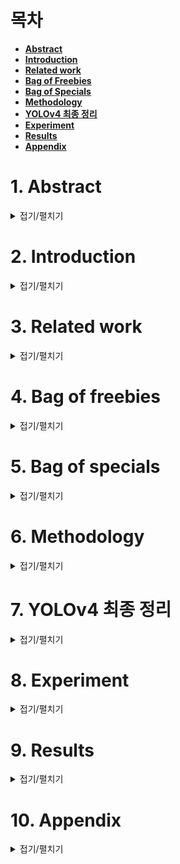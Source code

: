 # 목차

- [**Abstract**](#1-abstract)
- [**Introduction**](#2-introduction)
- [**Related work**](#3-related-work)
- [**Bag of Freebies**](#4-bag-of-freebies)
- [**Bag of Specials**](#5-bag-of-specials)
- [**Methodology**](#6-methodology)
- [**YOLOv4 최종 정리**](#7-yolov4-최종-정리)
- [**Experiment**](#8-experiment)
- [**Results**](#9-results)
- [**Appendix**](#10-appendix)



# 1. Abstract
<details>
<summary>접기/펼치기</summary>
<div markdown="1">
#### 1-1. 한 줄 요약

YOLOv4는 기존의 BoS + modified BoF를 적용하여, 단일 GPU에서도 잘 돌아가는 빠르고 정확한 object detector를 만들었다.



#### 1-2. 개요 


CNN의 정확도를 향상시키기 위한 방법 (feature)들은 많고, 이 feature들은 이용하는데는 large dataset에서의 실험과 결과의 이론적인 증명이 필요하다고 한다. 

> 이 논문에서는 이론적인 증명과 실험이 매우 잘 되어 있다. 

몇몇 feature들은 적은 데이터셋, 특정한 모델, 특정한 문제에만 맞춰줘 있는 것인 반면, 

**batch-normalization**이나 **residual connection**과 같은 feature들은 **대부분의 model, task, dataset에 적용 가능**하다. 

> 추가적으로, 이런 feature들로는 
>
> weighted residual connections (WRC), cross stage partial connection (CSP), 
>
> cross mini batch normalization (CmBN), self adversarial training (SAT), 
>
> mish activation 등이 있다. 

**YOLOv4에서**는 새로운 feature인 **WRC, CSP, CmBN, SAT, Mish activation, Mosaic data augmentation, dropblock regularization, CIoU loss**를 사용하고, 이들 중 몇개를 결합해서 SOTA 결과를 도출했다. 

> Tesla V100 환경에서 MS COCO dataset에 대해서 43.5% AP (65.7% AP_50)와 ~65 FPS의 성능을 이끌었다. 

[github link](https://github.com/AlexeyAB/darknet)

</div>
</details>

# 2. Introduction
<details>
<summary>접기/펼치기</summary>
<div markdown="1">

대부분의 **CNN기반 object detector**는 **주어진 특정 상황**에서만 사용이 된다. 

> 예를 들어, car collision은 빠르지만 덜 정확한 model을 사용하며, free parking space 찾는 것은 느리지만 정확한 model을 사용한다.

real time object detecter의 정확도를 높이는 것은 이러한 제약 사항 뿐 아니라, 인간의 개입을 줄이는 상황 (human input reduction인데, 잘못된 결과에 대한 처리라고 생각해도 되지 않을까?)에서도 잘 동작한다. 

**기존 realtime 동작**에는 **큰 mini-batch size**와 **많은 수의 GPU**가 필요했다. 

**YOLOv4는 하나의 real time conventional GPU에서 동작하는 CNN을 만들면서 위 문제들을 해결**했다. 

- **기여1.** 효율적이고 빠른 객체 탐지 모델 개발( 1080 Ti, 2080 Ti GPU에서 잘 돌아감)

- **기여2.** SOTA bag-of-freebies, bag of special 방법을 사용하며, 그들의 영향을 입증했다.

- **기여3.** SOTA 방법을 좀 수정하여, 싱글 GPU에 적합하게 만듬 (CBN, PAN, SAM 등)

![image](https://user-images.githubusercontent.com/71866756/154497635-5eae2c06-287d-48c0-8799-00aa69a6316e.png)

</div>
</details>

# 3. Related work
<details>
<summary>접기/펼치기</summary>
<div markdown="1">

**기존 object detection의 구조**는 두 파트로 이루어져 있다. 

 **Imagenet pretrained backbone + head** (class, bbox예측) 이다. 

#### 3-1. backbone

| device | detector (backbone model)         |
| ------ | --------------------------------- |
| GPU    | VGG, ResNet, ResNext, DenseNet    |
| CPU    | SqueezeNet, MobileNet, ShuffleNet |

#### 3-2. head

| detector 종류      | option      | model                                                        |
| ------------------ | ----------- | ------------------------------------------------------------ |
| one-stage detector | None        | YOLO, SSD, RetinaNet                                         |
| two-stage detector | None        | R-CNN 시리즈, fast R-CNN, faster R-CNN, <br />R-FCN, Libra R-CNN |
|                    | anchor free | RedPoints                                                    |

- 최근에는 backbone과 head사이에 layer를 추가해서 different stages에서 feature map을 모으기도 함

  > neck of an object detector라고 부름 - 여러개의 bottom-up path & top-down path로 구성
  >
  >  Feature Pyramid Network (FPN), Path Aggregation Network (PAN), BiFPN, and NAS-FPN 등이 있다. 

#### 3-3. 위의 모델들 제외한 나머지

- 새로운 backbone을 이용 : DetNet, DetNAS

- 아예 새로운 모델 : SpineNet, HitDetector

#### 요약

![image](https://user-images.githubusercontent.com/71866756/154497672-41378412-3276-4ccb-92a8-2194a8a1851d.png)



</div>
</details>

# 4. Bag of freebies
<details>
<summary>접기/펼치기</summary>
<div markdown="1">
training기법을 바꾸는 등의 방법을 통해 accuracy를 증가시키는 방법을 의미한다. 

> training cost만 늘리고, inference cost는 그대로 유지

#### 4-1. Pixel-wise adjustments

- **Data Augmentation**

  input 이미지의 **variability 증가** -> 다른 **환경**에서 얻어진 이미지들에 대해 **강건함 증가**

  - **photometric distortion**

    brightness, contrast, hue, saturation, noise 조정

  - **geometric distortions**

    random scaling, cropping, flipping, rotating

  - **그 외**

    `random erase, cutout` :  랜덤하게 사각형 영역으로 골라내고, random또는 0으로 채우는 것

    `hide-and-seek, grid mask` : 램덤 또는 균등하게 다양한 사각형 영역을 골라내고 0으로 채움

    `DropOut, Dropconnect, DropBlock` : feature map 단위에서 진행

    `CutMix, MixUp` : 여러 이미지 사용하여 섞는 것

    `style transfer GAN` : CNN에 의해 학습된 texture bias를 효과적으로 줄일 수 있음

    > **texture bias**란  CNN을 이용한 이미지 물체 인식에 있어서 물체의 형상으로 물체를 인식하는 것이 아닌 **물체의 texture를 이용**하여 **물체를 인식**하게되는 경향을 의미를 하며, 물체의 **texture가 바뀌면 제대로 인식하지 못하는 점**에 대해서 설명하고 있습니다.



#### 4-2. label adjustment

- **semantic distribution bias**란 **클래스 간 데이터 불균형**을 의미한다. 

  - **two-stage object detector에서의 해결 방법**

    negative example mining 또는 hard example mining 

    > one-stage detector들은 dense prediction architecture에 속하기 때문 위 방법 사용 불가 

  - **one-stage object detector에서의 해결 방법**

    focal loss

    


- **one-hot으로 인한 카테고리간 상관도 확인 불가 문제**

  label smoothing을 통해 모델을 더 강건하게 만든다. 

  > knowledge distillation을 통해 더 좋은 soft label 생성 가능



#### 4-3. Objective Function of BBox Regression

**전통적인 object detector**는 regression을 직접적으로 수행하기 위해 **bbox의 중앙 좌표, 높이, 너비** (또는 **좌상단, 우하단**) 에 대해 **MSE를 사용**했으며, **anchor-based method**에 대해서는 **offset을 추정**하기 위해 사용했다. 

하지만, 직접적으로 좌표값을 추정하는 것은 이 좌표들을 **독립적인 변수로 보는 것과 마찬가지**이다. 

최근에는 **예측 bbox 영역, ground truth bbox영역**을 고려하는 **IoU loss**를 제안했다. 

IoU의 장점으로는 좌표와 달리 **scale invariant**하다는 것이다. 

> 최근에는 또 IoU 방법에 대해 발전시키고 있다. (GIoU, DIoU, CIoU등)
>
> GIoU : 예측 BBox, ground truth BBox를 포함하는 최소의 사각형을 이용하는 것
>
> DIoU : GIoU에 객체의 중앙의 거리를 추가적으로 고려
>
> CIoU : overlapping 영역, center point 거리, aspect ratio 동시에 고려하는 것 (DIoU에 aspect ratio를 추가한 것)
>
> (CIoU는 BBox regression (박스 위치를 교정해주는 것) 문제에 최고의 속도와 정확도를 달성시킴)

</div>
</details>

# 5. Bag of specials
<details>
<summary>접기/펼치기</summary>
<div markdown="1">
약간의 inference cost 증가로 accuracy를 증가시키는 post-processing, plugin modules 방법들을 일컫는 말

일반적으로, 이런 **plugin modules**는 **receptive field를 늘리거나, attention mechanism을 도입**하거나, **feature integration capability를 강화**하는 등, **모델의 특정 속성을 강화**하는 것이다. 

> **feature integration theory**란 인간의 눈이 단순히 모든 픽셀의 색을 입력받아 물체를 구분하는 것이 아니라, 색, 방향, 곡률, 크기 등 **세부적인 특징**을 받는 세포가 있으며, 이를 **통합하여 물체를 인식**한다는 이론이다. 
>
> neural network도 인간의 뉴런을 본따서 만든 것이므로, 이런 표현을 쓰는 것 같다.



## 5-1. Plugin modules

#### 5-1-1. Increase Receptive Field

- **Spatial Pyramid Pooling (SPP)**

  Spatial Pyramid Matching (SPM)에서 유래된 기법으로 bag of words 대신 max pooling을 사용했다. 

  >SPP는 1차원을 출력하기에, fully convolutional network(FCN)을 적용못해서, yolov3에서는 kxk (k=1,5,9,13), stride 1의 max pooling output을 concat해서 사용했다. 
  >
  >![image-20220217211129203](https://user-images.githubusercontent.com/71866756/154501684-d9a901f1-d8fd-4da0-a286-af5818eb6e44.png)
  >
  >yolov3-608 (improved SPP)은  오직 0.5%의 계산량을 추가하여 MS COCO에서 AP_50dmf 2.7%의 이득을 보았다. 

- **Atrous Spatial Pyramid Pooling (ASPP)**

  imporved SPP와 다르게, **3x3 커널을 dilated ratio=k**로 만든 것

  ![image](https://user-images.githubusercontent.com/71866756/154497762-6337e7de-c46b-46ad-ac5f-d9c512a93596.png)

  > 이렇게 dilated convolution을 사용하면 더 넓은 receptive field를 가진다는 장점이 있다. 
  >
  > 하지만, rate가 커질 수록 유효한 weight가 줄어든다.
  >
  > (zero padding 영역으로 인해서) 

- **Receptive Field Block (RFB)**

  RFB는 **dilated ratio=k, stride=1 인 k x k인 커널**을 사용한다. 

  > ASPP보다 더 넓은 spatial coverage를 가진다. 
  >
  > RFB는 MS COCO에서 SSD (GPU얘기하는 거인듯?) AP_50을 5.7% 증가시켰다. 



#### 5-1-2. Attention Module

- **Channel Wise Attention**

  **SE module**은 ResNet50의 성능을 imagenet top-1을 1% 높였다. (computational effort는 단 2%증가)->GPU에서 추론 시간이 10% 증가해서 mobile devices에 적합하다.

- **point wise attention** 

  **Spatial Attention Module (SAM)**은 오직 0.1%의 추가 계산이 필요하고, ResNet50의 성능을 imagenet 에서 top-1을 0.5% 높였다. 그래서 추론 시간을 늘리지 않는다.



#### 5-1-3. Feature Integration

- **skip connection**
- **hyper-column** : low level physical feature를 high level semantic feature로 통합

FPN과 같은 multi-scale prediction method가 유명해져서 다른 feature pyramid를 합치는 lightweight module들이 제안되었음

> lightweight module들의 예시는 아래와 같다. 
>
> **SFAM** : channel wise level re-weighting을 multi scale concatenated feature map에 사용하기 위해서SE 모듈을 사용
>
> ![image](https://user-images.githubusercontent.com/71866756/154497947-023c6286-a159-4817-b9a5-6c8b2338ce27.png)
>
> **Adaptively Spatial Feature Fusion (ASFF)** : softmax를 point wise level re weighting으로 사용한 다음, 서로 다른 scale의 feature map을 더하는 것
>
> ![image-20220217215902681](https://user-images.githubusercontent.com/71866756/154501641-ff1215b5-bb35-4464-a05a-a46c6b6c0d21.png)
>
> **Bi-directional Feature Pyramid Networks(BiFPN)** : scale wise level re weighting을 위해 multi input weighted residual connections을 제안하였다. 그리고 서로 다른 scale의 feature map을 더한 것
>
> ![image-20220217220108695](https://user-images.githubusercontent.com/71866756/154501612-941171fc-8e5f-4f84-bb7f-c2df871fbf4b.png)



#### 5-1-4. Good Activation Function

좋은 activation function은 gradient를 효과적으로 propagate하고, 너무 많은 추가적인 연산량이 들지 않도록 한다.  

- **tanh, sigmoid** : gradient vanishing 문제 발생
- **ReLU** : gradient가 0이 될 수 있어, Dying ReLU 문제 발생

- **LReLU, PReLU, ReLU6, Scaled Exponential Linear Unit(SELU), Swish, hard-Swish, Mish** : gradient vanishing 해결하기 위해 등장

  > LReLU와 PReLU는 ReLU에서 기울기가 0이 되는 걸 막기 위한 목적임.
  >
  > ReLU6, hard-swish : quantization network를 위한 것
  >
  > SELU : neural network를 self-normalizing하는 목적으로 나옴
  >
  > Swish, Mish : continuously differentiable activation function (미분한 꼴이 input을 더한 꼴이 되어서 연속해서 미분 가능한듯)
  >
  > [위 활성함수 설명 링크](https://yeomko.tistory.com/39)



## 5-2. Post processing

일반적으로 Non-Maximum-Suppression (NMS) 방법을 사용한다. 

> NMS란 같은 객체에 대해 나쁘게 예측한 Bbox를 filtering하고, 높은 반응의 bbox를 후보로 유지하는 방법이다. 

- 원래 NMS는 context 정보를 고려하지 않았다. 그래서 Girshick이 R-CNN에서 classification confidence score를 넣었음 -> confidence score의 순서(값이 큰지 작은지)로 greedy NMS가 score의 내림차순으로 수행됨
- **soft NMS** : object의 폐색(occlusion) 때문에 greedy NMS에서confidence score가 IoU score와 함께 degradation되는 문제를 고려했음
- **DIoU NMS** : soft NMS의 기초를 두고, BBox screening process에 center point 거리 정보를 더하는 것

- 위에서 언급한 post processing방법이 capture된 이미지의 feature에 직접적으로 영향을 끼치지 않아서, anchor free method에서는 더이상 필요하지 않게 됨

  (anchor base method는 여러개의 anchor box를 미리 뽑아놓고, 거기에 정답을 맞추는 방식이라 filtering이 중요하다. 

  하지만, anchor free 방식은 객체의 중앙이나 keypoint들을 바로 예측하기 때문에 filtering이 필요없다. )


</div>
</details>

# 6. Methodology  
<details>
<summary>접기/펼치기</summary>
<div markdown="1">
- GPU에서 convolutional layer에서 group의 수가 작은(1-8) CSPResNeXt50 / CSPDarknet53 사용

- VPU에서 grouped-convolution을 썻지만 SE block을 사용하는 것을 삼갔다. (EfficientNet-lite / MixNet [76] / GhostNet [21] / MobileNetV3 이런 모델들)

#### 6-1. Selection of architecture

- **목적1** : input network resolution, conv layer 수, parameter 수(filter size^2 * filters * channel/groups), filter의 수의 최적의 balance의 구조를 선택

  > 예를 들어, 
  >
  > **object classification** on the ILSVRC2012 (ImageNet) dataset
  > 
  > -> CSPResNext50 >  CSPDarknet53 (성능)
  > 
  > **object detection** on the MS COCO dataset
  > 
  > -> CSPResNext50 <  CSPDarknet53 (성능)
  
- **목적2** : receptive field를 넓히기 위한 additional block 선택, 서로 다른 detector level을 위한, 서로 다른 backbone level에서 최고의 parameter aggregation 방법 찾기

  > FPN, PAN, ASFF, BiFPN 등
  
  Classification task에서 좋은 성능이 나온 model이라도 detector에서는 좋지 못한 성능이 나올 수 있다.  Classifier와 다르게 detector는 아래 사항을 요구한다.
  
  - **높은 input size** : 작은 객체를 탐지하기 위해
  - **많은 layer** : input이 커진 것을 cover하기 위한 더 큰 receptive field를 위해
  - **많은 parameter** : 한 이미지에서 서로 다른 사이즈의 다양한 객체를 탐지하는 능력을 키우기 위해

이론적으로 큰 receptive field (더 많은 수의 3x3 conv), 많은 파라미터를 가지는 모델을 선택하는게 맞다. 

![image-20220216223552683](https://user-images.githubusercontent.com/71866756/154501536-dccc37d7-da05-4c2c-8ce5-dc79f7690433.png)

위의 결과에서 **CSPDarknet53**이 이론적으로 그리고 실험적으로도 **가장 detector에 적합**했다.

> 서로 다른 크기의 receptive field의 영향은 아래와 같음
>
> 1. object size만큼의 크기 : 전체 객체를 볼 수 있다.
> 2. network size만큼의 크기 : 객체 주변의 문맥을 파악할 수 있다. 
> 3. network size보다 큰 크기 : image point와 final activation 사이 connection의 수를 늘린다.

논문에서는 backbone으로 **SPP block을 CSPDarknet53**에 붙여서 사용하였다. 

> SPP block은 receptive field를 늘리고, 중요한 문맥적 특성을 파악해내고, network operation speed를 거의 줄이지 않기 때문에 

PANet을 path-aggregation neck으로 사용하였다. 

> 서로 다른 detector level에 대해 (서로 다른 backbone level에서의 parameter aggregation)방법으로 사용함. 
>
> yolov3에서는 FPN을 사용하였다. 

**[결론]**

정리하자면  YOLOv4는 **SPP가 추가된 CSPDarknet53 backbone**, **PANet path-aggregation neck**, and **YOLOv3 (anchor based) head** 로 구성하였다.  

> 그리고 미래에는 bag of freebies를 각종 문제를 해결하고 detector accuracy를 늘리기 위해서 더 사용할 예정이다. 
>
> 추가로, 논문에서는 Cross-GPU batch normaliztion(CGBN 또는 SyncBN) 또는 비싼 장비를 사용하지 않았음
>
> (이 SOTA 결과를 GTX 1080Ti나 RTX 2080Ti와 같은 전통적인 GPU에서 사용할 수 있게 하기 위해)



#### 6-2. Selection of BoF and BoS

객체 탐지 training의 성능을 올리기 위해 CNN은 보통 아래것들을 사용한다. 

- **Activations:** ReLU, leaky-ReLU, parametric-ReLU, ReLU6, SELU, Swish, or Mish
- **Bounding box regression loss**: MSE, IoU, GIoU, CIoU, DIoU
- **Data augmentation**: CutOut, MixUp, CutMix 
- **Regularization method:** DropOut, DropPath, Spatial DropOut, or DropBlock 
- **Normalization of the network activations by their mean and variance**: Batch Normalization (BN), Cross-GPU Batch Normalization (CGBN or SyncBN), Filter Response Normalization (FRN), or Cross-Iteration Batch Normalization (CBN) 
- **Skip-connections:** Residual connections, Weighted residual connections, Multi-input weighted residual connections, or Cross stage partial connections (CSP)

이 아래부터는 어떤 것을 제외하고, 어떤 것을 사용했는지에 대한 설명이다. 

- **Activations :** PReLU, SELU (이 둘은 train하기 어려워서 제외), ReLU6 (quantization network을 위해 만들어졌으니 제외)
-  **Regularization** : Drop Block paper에서 다른 방법들과 비교를 친절히 해놨고 제일 좋다고 했으니 사용
- **normalization** : GPU만 쓸거니깐 syncBN은 제외

이 아래부터는 single GPU만 쓰니깐, 이거에 맞춘 추가적인 design과 향상 부분이다.  

- **data augmentation :** Mosaic, Self-Adversarial training (SAT) 이 두개의 새로운 방식 소개

- **genetic algorithm**을 통해 최적의 hyper parameter tuning

- 효율적인 트레이닝과 탐색을 위해 기존 방법을 좀 수정하였다.

  (modified SAM, modified PAN, Cross mini batch normalization(CmBN) )



#### 6-3. Mosaic

![image-20220216230320368](https://user-images.githubusercontent.com/71866756/154501482-d70a4da9-9dbb-4c41-8da6-ef532fbe8c9c.png)

4개의 training image를 섞어 하나의 이미지를 만든다. 

이렇게 4개의 context가 한 이미지에 들어가게 되고, normal context 밖의 객체까지 찾아낼 수 있었다고 한다. 

각 레이어마다 4개의 이미지에 대해서 batch normalization을 진행하기 때문에 batch size도 클 필요가 없다고 한다. 

#### 6-3. Self-Adversarial Training (SAT)

2 forward, backward stage에서 사용

1st stage : network weight를 original image로 바꾸게 되면, 자기 자신에 대해 적대적으로 만들어줘서 원하는 객체가 없다고 오인하게 만들 수 있다. 

2nd stage : 이 변환된 이미지에서 객체를 찾게 한다. 



#### 6-4. CmBN (cross mini batch normalization)

CmBN은 CBN의 수정된 버전으로 mini batch 사이의 통계정보만 모은다.



#### 6-5. modified SAM & modified PAN

SAM을 spatial-wise attention -> point-wise attention 변경 + PAN의 shortcut connection을 concatenate으로 변경

</div>
</details>

# 7. YOLOv4 최종 정리
<details>
<summary>접기/펼치기</summary>
<div markdown="1">
| 구성                    | bag of freebies (BoF)              | Bag of Specials                                        |
| ----------------------- | ---------------------------------- | ------------------------------------------------------ |
| backbone (CSPDarknet53) | cutmix, Mosaic (data augmentation) | Mish (활성함수)                                        |
|                         | DropBlock (정규화)                 | Cross-stage partial connections (CSP)                  |
|                         | label smoothing                    | multi input weighted residual<br />connections (MiWRC) |
| Neck (SPP,PAN)          |                                    |                                                        |
| Head (YOLOv3)           |                                    |                                                        |
| detector                | CIoU-loss                          | mish                                                   |
|                         | CmBN                               | spp block                                              |
|                         | DropBlock                          | sam block                                              |
|                         | Mosaic                             | pan path aggregation block                             |
|                         | self-adversarial training          | DIoU-NMS                                               |
|                         | eliminate grid sensitivity         |                                                        |
|                         | multiple anchor for single gt      |                                                        |
|                         | cosine annealing scheduler         |                                                        |
|                         | optimal hyper parameter            |                                                        |
|                         | random training shapes             |                                                        |


</div>
</details>

# 8. Experiment
<details>
<summary>접기/펼치기</summary>
<div markdown="1">
- MS COCO (test-dev 2017), ImageNet(ILSVRC 2012 val)에서 실험

#### 8-1. 분류 문제

![image-20220217224304462](https://user-images.githubusercontent.com/71866756/154501420-ed54be61-f1f3-4031-8d15-ce1a1a6c4ac3.png)

위 방법들 중 아래 방법들에서 정확도 향상을 확인할 수 있었다. 

- **cutmix**

- **mosaic**

- **class label smoothing**

- **mish**

  따라서 backbone에서 **cutmix, mosaic, class label smoothing 사용**했다 (mish는 옵션) 

![image-20220216232103322](https://user-images.githubusercontent.com/71866756/154501388-b86fbf96-ba83-4eb7-8b25-1df5923c68df.png)

#### 8-2. Detection 문제

- **S** : Eliminate grid sensitivity the equation bx = σ(tx)+ cx, by = σ(ty)+cy, where cx and cy are always whole numbers, is used in YOLOv3 for evaluating the object coordinates, therefore, extremely high tx absolute values are required for the bx value approaching the cx or cx + 1 values. We solve this problem through multiplying the sigmoid by a factor exceeding 1.0, so eliminating the effect of grid on which the object is undetectable. 

- **M**: Mosaic data augmentation

- **IT**: 하나의 이미지에 대해서 IoU threshold보다 크게 나온 anchor들을 사용

- **GA**: 전체 주기의 처음 10%동안, genetic algorithms을 이용하여 hyperparameter tuning

- **LS**: label smoothing 

- **CBN**: Cross mini-Batch Normalization (CBN)을 사용

- **CA**: Cosine annealing scheduler사용 

- **DM**: Dynamic mini-batch size로 자동으로 mini batch를 늘려가는 것

- **OA**: 512x512 resolution에서 최적화된 Anchors 사용

- **GIoU, CIoU, DIoU, MSE** : BBox regression에 서로 다른 loss 사용

![image-20220216232547346](https://user-images.githubusercontent.com/71866756/154501341-0bb37abd-8adb-435d-a1f4-413cc6ac2105.png)

- **BoS 테스트 (PAN, RFB, SAM, Gaussian YOLO(G), ASFF)**

  -> 가장 좋았던 결과는 **SPP,PAN, SAM**

![image-20220216232535847](https://user-images.githubusercontent.com/71866756/154501309-79007262-3f04-4be0-91bf-f76fb9d6eb88.png)



#### 8-2. Influence of different backbones and pretrained weightings on detector training

- classification에서 좋았다고 detector에서도 좋진 않다.

  > CSPResNeXt50 > CSPResNeXt53 (classification)
  >
  > CSPResNeXt50 < CSPResNeXt53 (object detection)

- BoF와 mish를 CSPResNeXt50 classifier에 적용했을 때, classification accuracy가 증가했지만, 이 pre trained 된 weight를 detector에 적용했을 때 좋지 않았다. 
- 근데 BoF와 mish를 CSPResNeXt53에 적용했을 때는classification 그리고 이 pretrained된 weight를 detector에 적용했을 때는 둘 다 좋았다.

-> 결론은 **CSPResNeXt53 backbone으로 좋다.** 

![image-20220216233254920](https://user-images.githubusercontent.com/71866756/154501257-3e92b881-9cfb-4cb9-87ed-c61b4e8a2607.png)

#### 8-3. Influence of different mini-batch size on Detector training

BoF와 BoS를 적용하니 mini batch는 detector performance에 영향을 주지 않아서, 비싼 GPU에서 돌릴 필요가 없어졌다.

![image-20220216233230746](https://user-images.githubusercontent.com/71866756/154501216-383e09f9-80f4-4b58-bcb1-af7c66a33dc3.png)

</div>
</details>

# 9. Results  
<details>
<summary>접기/펼치기</summary>
<div markdown="1">
![image-20220217225500349](https://user-images.githubusercontent.com/71866756/154501107-37d73ec8-273b-42af-aefc-d73d13e445de.png)

그 어떤 detector보다 빠르고 정확했다!

![image](https://user-images.githubusercontent.com/71866756/154500907-a0a6aa0d-6c1e-4361-be0f-2ab4096c8489.png)
![image](https://user-images.githubusercontent.com/71866756/154500779-5cbece22-6800-4a8b-8a88-ac18a069b89e.png) 
![image](https://user-images.githubusercontent.com/71866756/154500668-8054fa0e-57bd-4baf-9cff-decb454fb75e.png) 
</div>
</details>

# 10. Appendix  
<details>
<summary>접기/펼치기</summary>
<div markdown="1">
#### 1. Cross-iteration Batch Normalization (CBN)

- **Batch Normalization 이란?**

  각 batch로 계산한 통계값 (평균, 분산)이 전체 training set과 일치한다고 가정하여, **mini-batch** 안에 존재하는 **sample**들로 **평균과 분산을 계산**한다. 

  ![image](https://user-images.githubusercontent.com/71866756/154500620-d469c8a1-b96a-417b-935e-cb41c770c3f8.png)

  이 값을 토대로 **whitening**을 진행한다. (값의 분포가 평균 0, 분산 1을 갖도록 하는 방법이후,

  ![image](https://user-images.githubusercontent.com/71866756/154500587-80a5f8bd-f1e0-4bdf-b749-ac253aa10e39.png)

   whitening된 값에 학습 가능한 파라미터 감마와 베타를 갖도록 선형 변환을 수향한다. 

  ![image](https://user-images.githubusercontent.com/71866756/154500537-ff21b31e-af91-4b61-ad0a-3808589aeb58.png)

  - **Batch Normalization의 문제점**

    많은 연산량과 메모리 점유율이 필요한 object detection, segmentation task에서는 GPU 한계 때문에 작은 batch-size를 사용할 수 밖에 없다. 

    **작은 batch-size의 통계값은 training set의 통계값과 동일하지 않게 된다.** 

- **CBN 이란?**

  small batch에서 발생하는 Batch Normalization 문제를 해결하기 위한 방법으로, **이전 iteration에서 사용한 sample 데이터의 평균과 분산을 계산**한다.

  현재 가중치와 이전 가중치가 다르기 때문에, 단순히 이전 iteration의 통계값을 이용하면 부정확하기 때문에, 테일러 시리즈를 사용하여 **이전 가중치와 현재 가중치의 차이만큼 보상**하여 근사한다.

  가중치 값이 매우 작다고 가정하기 때문에 테일러 시리즈를 사용할 수 있다.  

  - **테일러 시리즈**

    ![image](https://user-images.githubusercontent.com/71866756/154500465-7bf16604-fa46-4a6c-a953-60bfb023afe1.png)

    ![image](https://user-images.githubusercontent.com/71866756/154500414-c57dd32c-4b80-45b4-be5a-c74e013a35ae.png)

    위 식에 따라서 가중치의 차이도 아래 식으로 나타낼 수 있다. 

    ![image](https://user-images.githubusercontent.com/71866756/154500310-9c0b2deb-4686-47ba-9a0c-906167cb75ca.png)

    > f(t)를 현재 가중치, f(a)를 이전 가중치로 보고 f(t) - f(a)를 전개한 것!

    어차피, 값의 차이는 매우 적으니, 3차 이상부터는 날린다. 

    ![image](https://user-images.githubusercontent.com/71866756/154500228-fa2152fb-dc10-465f-ad0d-9370c8661cf5.png)

    이렇게 새로 구한 평균과 분산을 이용해 batch normalization을 진행한다. 

    > 추가적으로, 바로 이전 iteration 뿐만 아니라 몇 개 이전의 iteration까지 같이 계산할 수 있고, 이를 hyper parameter k로 정의한다. 
    >
    > ![image](https://user-images.githubusercontent.com/71866756/154500171-ab22ef25-0e2e-46ae-a3c3-ed7ffe135ce1.png)
    >
    > k 값이 있음에 따라 평균과 E(X^2)을 구하는 식이 달라진다.
    >
    > (현재 - 1번째 iter / 현재 - 2번째 iter / ... / 현재 - k번째 iter 이런식으로 계산)
    >
    > ![image](https://user-images.githubusercontent.com/71866756/154500111-82d19cdb-3370-471c-b325-e71494de8c27.png)
    >
    > 원래 E(X^2)을 구하는 식과 달라진 점이 있는데, 바로 max연산이다. 
    >
    > 원래 분산은 E(X^2) - E(X)^2으로 계산하고, E(X^2)은 항상 E(X)^2보다 크지만, 테일러 시리즈로 근사하였기 때문에, 작아질 수 있어서 음수가 나오지 않게 하기 위해 max 연산을 취한다. 

[**Ref**]

[블로글 링크](https://deep-learning-study.tistory.com/635)

[논문 링크](https://arxiv.org/abs/2002.05712)



------

#### 2. Path Aggregation Network for Instance Segmentation (PAN, PANet)

- **PAN이란?**

  **PANet**이라고도 불리는 **PAN**은 Mask R-CNN을 기반으로 Instance Segmentation을 위한 모델이다. 

- **PAN의 주요 방법론**

  - **Bottom-up Path Augmentation**

    ![image](https://user-images.githubusercontent.com/71866756/154500045-7797532c-cabd-4d8b-b4b7-3f93d113804a.png)

    기존의 방법이 빨간 선이였다면 Bottom-up Path Augmentation은 초록 선이다. 

    low-lovel feature와 high-level feature 사이의 **경로를 단축**시켜, **low-level feature를 최대한 살리는 방법**이다. 

  - **Adaptive Feature Pooling**

    ![image](https://user-images.githubusercontent.com/71866756/154499980-fe34dc51-3b2a-46da-b8ec-e52f73a852e1.png)

    N2~N5 각각의 feature map에 RPN이 적용되어 ROI를 생성한다.

    이 ROI는 ROI Align을 거쳐 일정한 크기의 벡터가 생성된다. 

    각 피쳐맵에서 생성한 일정한 크기의 벡터를 **max 연산**으로 하나로 결합하여 **class와 box 예측**

    N2~N5의 모든 정보를 활용하여 **low-level, high-level 정보 모두 활용 가능**

  - **Fully-connected Fusion**

    ![image](https://user-images.githubusercontent.com/71866756/154499922-ddd95a56-5521-44b8-97bb-030483da6aaf.png)

    **FCN**은 각 **class에 해당하는 pixel**을 나타내는 이진 마스크 예측, 

    **FC**는 **배경과 객체를 구분**하는 마스크를 예측하여 이 둘을 더하여 예측값 생성

[Ref]

[블로그 링크](https://deep-learning-study.tistory.com/637)

[논문 링크](https://arxiv.org/abs/1803.01534)



------

#### 3. IoU, GIoU, DIoU

- **IoU (intersection over union)**

  예측한 BBox와 ground truth BBox의 교집합 / 합집합으로 표현되며, 

  ![image](https://user-images.githubusercontent.com/71866756/154498026-24235af9-88e7-4089-b64e-fc547a20e848.png)

  IoU가 1에 가까울수록, 즉 **두 BBox가 겹칠수록 loss는 작아진다**.  

  단순히 BBox에 좌표에 대한 l2 norm으로 구하는 loss보다 훨씬 정확하다. 

  ![image](https://user-images.githubusercontent.com/71866756/154498012-c8fc4516-a63f-4841-9b4a-4d8eee6ed6cc.png)

  하지만, 단점으로는 **교집합이 존재하지 않을 때 문제가 발생**한다. 

  ![image](https://user-images.githubusercontent.com/71866756/154499853-a93b653e-aaa8-4732-a198-71d26f7e8e09.png)

  제일 아래쪽 사진이 loss가 제일 커야 정상이지만, 그렇지 못한다. 

- **GIoU (Generalized Intersection over Union)**

  GIoU는 IoU의 문제점을 해결하기 위해 등장했다. 

  예측 BBox와 ground truth BBox를 모두 포함하는 제일 작은 사각형을 구하는 것!

  ![image](https://user-images.githubusercontent.com/71866756/154499775-bb9f9f3a-11e0-4ba8-bf9d-34f3c1118e41.png)

  GIoU식을 보면, IoU에서 전체 넓이 C에 대해서 C - (A U B) 로 중간 그림에서 보면, 전체 넓이에 대해 회색부분의 넓이 비를 구하여 뺀 것이다. 

  쉽게 말해서, 같은 IoU에 대해서 회색 공간의 크기에 비례하여 loss도 키울 수 있게 되는 것이다.  

  이렇게 하면 IoU의 문제점을 해결할 수 있다. 

  Loss = 1 - GIoU

  ![image](https://user-images.githubusercontent.com/71866756/154498113-060c5502-eb9f-41d0-b9f5-ca04723bbfd3.png)

  하지만, 단점으로는 **예측 BBox가 ground truth BBox를 포함**하고 있으면, **IoU와 마찬가지**로 동작하기 때문에 수렴속도가 느리고 성능이 좋지 않다. 

  ![image](https://user-images.githubusercontent.com/71866756/154499574-d1f6a53a-51b8-4ada-bc37-102c7c802240.png)

- **DIoU (Distance Intersection over Union)**

  GIoU가 면적 기반의 페널티를 부여했다면, DIoU는 여기에 거리 기반의 페널티를 부여한다. 

  ![image](https://user-images.githubusercontent.com/71866756/154499502-75ce2652-1e4f-45e1-95b6-d76f79ada241.png)

  ![image](https://user-images.githubusercontent.com/71866756/154499381-2315171d-4a29-465b-a5b7-74ea1000ac2e.png)

  d는 두 BBox의 중심 거리를 의미한다.

  c는 두 BBox를 포함하고 있는 가장 작은 직사각형을 의미한다. 

  장점으로는 **두 BBox 중심의 거리를 직접적으로 줄이기** 때문에 **GIoU에 비해 수렴이 빠르다.** 

- **CIoU (Complete Intersection over Union)**

  성공적인 BBox regression은

  1. 겹치는 부분
  2. 중심점 사이 거리
  3. 높이, 너비 비율

  이 세가지를 모두 고려해야 한다. 

  1,2까지 고려한 것이 DIoU라면, 이 세가지를 모두 고려하는 것이 CIoU이다. 

  ![image](https://user-images.githubusercontent.com/71866756/154499252-d2ed6824-8598-4618-be88-490fd4e5deba.png)

  v는 두 BBox의 aspect ratio의 일치성을 측정하는 역할이며, alpha는 positive-trade-off parameter로 non-overlapping case와 overlapping case의 균형을 조절한다. 

  ( 이 부분에 대해서는 추후에 좀 더 수식을 공부해야겠다. )

[**Ref**]

[IoU 개념 정리 (IoU, GIoU, DIoU, CIoU)](https://silhyeonha-git.tistory.com/3)

[GIoU(Generalized Intersection over Union)](https://silhyeonha-git.tistory.com/3)

[논문 링크](https://arxiv.org/abs/1911.08287)



------

#### 4. Spatial Pyramid Pooling (SPP)

SPP는 Spatial Pyramid Matching에서 기인하였으므로, Spatial Pyramid Matching에 대해 알아보자. 

- **Spatial Pyramid Matching**

  Spatial Pyramid Matching은 fully connected layer의 input 사이즈가 정해져 있다는 문제점을 해결하기 위해 등장하였다. 

  - **Bag of words**

    원래 Bag of words는 문서를 자동으로 분류하기 위한 방법으로, 글에 포함된 **단어들의 분포**를 보고 **문서의 종류를 판단**한다. 

    **영상처리, CV**에서는 이 기법을 주로 **이미지 분류나 검색**에서 사용되었지만, 최근에는 물체나 scene을 인식하는 용도로도 사용되고 있다. 

    > 영상 분류에서 BoW 방법이 어떻게 사용되는지 알아보자. 
    >
    > **Step1**. **Feature Extraction**
    >
    > ( 영상에서 feature (주로 SIFT 등의 local feature)들을 추출 )
    >
    > **Step2**. **Clustering**
    >
    > feature clustering (k-means clustering) 수행
    >
    > (codeword는 codebook을 구성하는 feature로 hyperparameter를 통해 영상 feature를 몇개의 clustering으로 나눌지 결정하고, 이에 따라 codeword의 개수가 정해진다. )
    >
    > **Step3**. **Codebook Generataion**
    >
    > 대표 feature들로 codebook 생성
    >
    > (즉, 이미지 분류에 중요한 feature들을 가지고 있다고 생각하면 된다.
    >
    > codeword는 codebook을 구성하는 feature로 hyperparameter를 통해 영상 feature를 몇개의 clustering으로 나눌지 결정하고, 이에 따라 codeword의 개수가 정해진다. )
    >
    > **Step4.** **Image Representation**
    >
    > image를 codeword와 매칭하여 히스토그램으로 표현
    >
    > **Step5. Learning and Recognition**
    >
    > 학습 및 인식은 크게 두가지 방법으로 진행한다. 
    >
    > 1. Baysian 확률을 이용한 generative 방법 : 히스토그램 값을 확률로서 해석
    > 2. SVM을 이용한 discriminative 방법 : 히스토그램 값을 feature vector로서 해석

  - **Spatial Pyramid Matching**

    Bag of words의 단점은 이미지가 기하학적인 정보를 잃어버린다는 점이다.

    이러한 단점을 해결하기 위해 등장하였다. 

    이미지를 **여러 단계의 resolution으로 분할**한 후, 각 단계의 **분할 영역마다 히스토그램**을 구하여 전체적으로 비교하는 방법이다. 

    ![image](https://user-images.githubusercontent.com/71866756/154499205-03b92669-ac1f-4ae0-9a2f-a9fc99425619.png)

    **이거 논문 잇는데 이해가 안되네;;;**

- **Spatial Pyramid Pooling**

  ![image](https://user-images.githubusercontent.com/71866756/154499025-c105d7de-c39c-455c-875c-049c26fdb033.png)

  위와 같이 미리 정해진 영역으로 나눠진 **피라미드**를 이용한다. 

  (4x4, 2x2, 1x1을 각각 하나의 피라미드라고 한다. **각 피라미드 안에서 한 칸을 bin**이라고 한다.)

  입력받은 **feature map을 각 bin에 대해서 max pooling** 연산을 한다. 

  maxpooling 결과를 stack하여 출력으로 내보낸다. 

  이렇게 되면, **출력값은 사전에 설정한 bin의 개수와 입력 채널 개수로 항상 동일**하게 된다.

  (fully connected layer의 input size가 동일해야 한다는 문제 해결!)

  [**Ref**]

  [Spatial Pyramid Pooling in Deep Convolutional Networks for Visual Recognition](https://velog.io/@lolo5329/%EB%85%BC%EB%AC%B8%EC%9A%94%EC%95%BD-Spatial-Pyramid-Pooling-in-Deep-Convolutional-Networks-for-Visual-Recognition)

  [Bag of Words 기법](https://darkpgmr.tistory.com/125)



------

#### 5. Spatial Attention Module (SAM)

![image](https://user-images.githubusercontent.com/71866756/154498929-237cc713-c915-4c5c-a714-ea62238a8c35.png)

**Average Pooling과 MaxPooling을 channel 축으로 적용**한 것이다. 

예를 들어, C x H x W -> (1 x H x W) x 2가 되는 것이다. 

특징으로는 feature간의 inter-spatial relationship을 통해 spatial attention을 생성하고, 

**channel attention이 어떤 정보가 있냐**에 집중했다면, **spatial attention은 정보가 어디에 있냐**를 중점으로 둔다고 한다. 



------

#### 6. Feature Pyramid Network

![image](https://user-images.githubusercontent.com/71866756/154498822-2e3d16ee-d8e3-49df-95d1-dabbdab69e9e.png)

**Top-down 방식**으로 특징을 추출하며, 

각 추출된 결과들인 **low-resolution 및 high-resolution 들을 묶는 방식**이다. 

각 레벨에서 독립적으로 특징을 추출하여 객체를 탐지하게 되는데 

상위 레벨의 이미 계산 된 **특징을 재사용** 하므로 **멀티 스케일 특징들을 효율적으로 사용**할 수 있다. 

CNN 자체가 레이어를 거치면서 피라미드 구조를 만들고 forward 를 거치면서 더 많은 의미(Semantic)를 가지게 된다. 

각 레이어마다 예측 과정을 넣어서 Scale 변화에 더 강한 모델이 되는 것이다. 

이는 skip connection, top-down, cnn forward 에서 생성되는 피라미드 구조를 합친 형태이다. 

forward 에서 추출된 의미 정보들을 top-down 과정에서 업샘플링하여 해상도를 올리고

forward에서 손실된 지역적인 정보들을 skip connection 으로 보충해서 스케일 변화에 강인하게 되는 것이다.

출처: https://eehoeskrap.tistory.com/300 [Enough is not enough]

</div>
</details>
